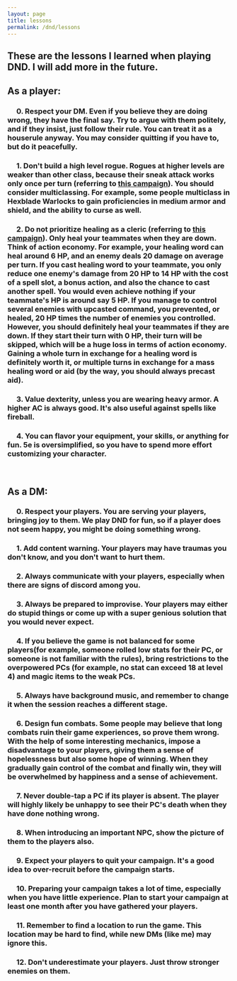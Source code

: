 ```yaml
---
layout: page
title: lessons
permalink: /dnd/lessons
---
```


## These are the lessons I learned when playing DND. I will add more in the future.

## As a player:
### &emsp; 0. Respect your DM. Even if you believe they are doing wrong, they have the final say. Try to argue with them politely, and if they insist, just follow their rule. You can treat it as a houserule anyway. You may consider quitting if you have to, but do it peacefully.
### &emsp; 1. Don't build a high level rogue. Rogues at higher levels are weaker than other class, because their sneak attack works only once per turn (referring to [this campaign](https://phaqueue.github.io/dnd/player/dragons_of_stormwrack_isle)). You should consider multiclassing. For example, some people multiclass in Hexblade Warlocks to gain proficiencies in medium armor and shield, and the ability to curse as well.
### &emsp; 2. Do not prioritize healing as a cleric (referring to [this campaign](https://phaqueue.github.io/dnd/player/wm3)). Only heal your teammates when they are down. Think of action economy. For example, your healing word can heal around 6 HP, and an enemy deals 20 damage on average per turn. If you cast healing word to your teammate, you only reduce one enemy's damage from 20 HP to 14 HP with the cost of a spell slot, a bonus action, and also the chance to cast another spell. You would even achieve nothing if your teammate's HP is around say 5 HP. If you manage to control several enemies with upcasted command, you prevented, or healed, 20 HP times the number of enemies you controlled. However, you should definitely heal your teammates if they are down. If they start their turn with 0 HP, their turn will be skipped, which will be a huge loss in terms of action economy. Gaining a whole turn in exchange for a healing word is definitely worth it, or multiple turns in exchange for a mass healing word or aid (by the way, you should always precast aid).
### &emsp; 3. Value dexterity, unless you are wearing heavy armor. A higher AC is always good. It's also useful against spells like fireball.
### &emsp; 4. You can flavor your equipment, your skills, or anything for fun. 5e is oversimplified, so you have to spend more effort customizing your character.

<br>

## As a DM:
### &emsp; 0. Respect your players. You are serving your players, bringing joy to them. We play DND for fun, so if a player does not seem happy, you might be doing something wrong.
### &emsp; 1. Add content warning. Your players may have traumas you don't know, and you don't want to hurt them.
### &emsp; 2. Always communicate with your players, especially when there are signs of discord among you.
### &emsp; 3. Always be prepared to improvise. Your players may either do stupid things or come up with a super genious solution that you would never expect.
### &emsp; 4. If you believe the game is not balanced for some players(for example, someone rolled low stats for their PC, or someone is not familiar with the rules), bring restrictions to the overpowered PCs (for example, no stat can exceed 18 at level 4) and magic items to the weak PCs.
### &emsp; 5. Always have background music, and remember to change it when the session reaches a different stage.
### &emsp; 6. Design fun combats. Some people may believe that long combats ruin their game experiences, so prove them wrong. With the help of some interesting mechanics, impose a disadvantage to your players, giving them a sense of hopelessness but also some hope of winning. When they gradually gain control of the combat and finally win, they will be overwhelmed by happiness and a sense of achievement.
### &emsp; 7. Never double-tap a PC if its player is absent. The player will highly likely be unhappy to see their PC's death when they have done nothing wrong.
### &emsp; 8. When introducing an important NPC, show the picture of them to the players also.
### &emsp; 9. Expect your players to quit your campaign. It's a good idea to over-recruit before the campaign starts.
### &emsp; 10. Preparing your campaign takes a lot of time, especially when you have little experience. Plan to start your campaign at least one month after you have gathered your players.
### &emsp; 11. Remember to find a location to run the game. This location may be hard to find, while new DMs (like me) may ignore this.
### &emsp; 12. Don't underestimate your players. Just throw stronger enemies on them.